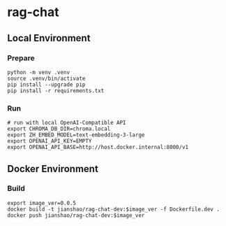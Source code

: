 # rag-chat

## Local Environment

### Prepare
~~~ shell
python -m venv .venv
source .venv/bin/activate
pip install --upgrade pip
pip install -r requirements.txt
~~~

### Run
~~~ shell
# run with local OpenAI-Compatible API
export CHROMA_DB_DIR=chroma.local
export ZH_EMBED_MODEL=text-embedding-3-large
export OPENAI_API_KEY=EMPTY
export OPENAI_API_BASE=http://host.docker.internal:8000/v1
~~~

## Docker Environment

### Build
~~~ shell
export image_ver=0.0.5
docker build -t jianshao/rag-chat-dev:$image_ver -f Dockerfile.dev .
docker push jianshao/rag-chat-dev:$image_ver
~~~